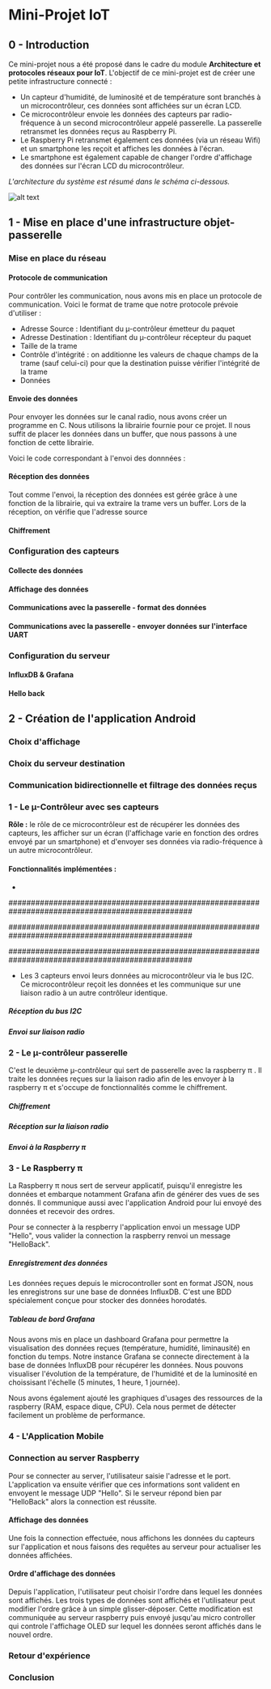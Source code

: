 # Mini-Projet IoT

## 0 - Introduction

Ce mini-projet nous a été proposé dans le cadre du module **Architecture et protocoles réseaux pour IoT**. 
L'objectif de ce mini-projet est de créer une petite infrastructure connecté :
 * Un capteur d'humidité, de luminosité et de température sont branchés à un microcontrôleur, ces données sont affichées sur un écran LCD. 
 * Ce microcontrôleur envoie les données des capteurs par radio-fréquence à un second microcontrôleur appelé passerelle. La passerelle retransmet les données reçus au Raspberry Pi. 
 * Le Raspberry Pi retransmet également ces données (via un réseau Wifi) et un smartphone les reçoit et affiches les données à l'écran. 
 * Le smartphone est également capable de changer l'ordre d'affichage des données sur l'écran LCD du microcontrôleur.

*L'architecture du système est résumé dans le schéma ci-dessous.*

![alt text](https://image.noelshack.com/fichiers/2019/48/2/1574797645-untitled-diagram.png "Logo Title Text 1")

## 1 - Mise en place d'une infrastructure objet-passerelle

### Mise en place du réseau

#### Protocole de communication

Pour contrôler les communication, nous avons mis en place un protocole de communication. Voici le format de trame que notre protocole prévoie d'utiliser :

  * Adresse Source : Identifiant du µ-contrôleur émetteur du paquet
  * Adresse Destination : Identifiant du µ-contrôleur récepteur du paquet
  * Taille de la trame
  * Contrôle d'intégrité : on additionne les valeurs de chaque champs de la trame (sauf celui-ci) pour que la destination puisse vérifier l'intégrité de la trame
  * Données

#### Envoie des données

Pour envoyer les données sur le canal radio, nous avons créer un programme en C. Nous utilisons la librairie fournie pour ce projet. Il nous suffit de placer les données dans un buffer, que nous passons à une fonction de cette librairie.

Voici le code correspondant à l'envoi des donnnées :

#### Réception des données

Tout comme l'envoi, la réception des données est gérée grâce à une fonction de la librairie, qui va extraire la trame vers un buffer. Lors de la réception, on vérifie que l'adresse source 


#### Chiffrement

### Configuration des capteurs

#### Collecte des données

#### Affichage des données

#### Communications avec la passerelle - format des données

#### Communications avec la passerelle - envoyer données sur l'interface UART

### Configuration du serveur 

#### InfluxDB & Grafana

#### Hello back



## 2 - Création de l'application Android

### Choix d'affichage

### Choix du serveur destination

### Communication bidirectionnelle et filtrage des données reçus




### 1 - Le µ-Contrôleur avec ses capteurs
**Rôle :** le rôle de ce microcontrôleur est de récupérer les données des capteurs, les afficher sur un écran (l'affichage varie en fonction des ordres envoyé par un smartphone) et d'envoyer ses données via radio-fréquence à un autre microcontrôleur.
#### Fonctionnalités implémentées :
* 



#################################################################################################

#################################################################################################

#################################################################################################
* Les 3 capteurs envoi leurs données au microcontrôleur via le bus I2C. 
Ce microcontrôleur reçoit les données et les communique sur une liaison radio à un autre contrôleur identique.

##### Réception du bus I2C

##### Envoi sur liaison radio


### 2 - Le µ-contrôleur passerelle

C'est le deuxième µ-contrôleur qui sert de passerelle avec la raspberry π . Il traite les données reçues sur la liaison radio afin de les envoyer à la raspberry π et s'occupe de fonctionnalités comme le chiffrement.

##### Chiffrement

##### Réception sur la liaison radio

##### Envoi à la Raspberry π

### 3 - Le Raspberry π 

La Raspberry π nous sert de serveur applicatif, puisqu'il enregistre les données et embarque notamment Grafana afin de générer des vues de ses donnés. Il communique aussi avec l'application Android pour lui envoyé des données et recevoir des ordres. 

Pour se connecter à la respberry l'application envoi un message UDP "Hello", vous valider la connection la raspberry renvoi un message "HelloBack". 

##### Enregistrement des données
Les données reçues depuis le microcontroller sont en format JSON, nous les enregistrons sur une base de données InfluxDB. C'est une BDD spécialement conçue pour stocker des données horodatés. 

##### Tableau de bord Grafana
Nous avons mis en place un dashboard Grafana pour permettre la visualisation des données reçues (température, humidité, liminausité) en fonction du temps. Notre instance Grafana se connecte directement à la base de données InfluxDB pour récupérer les données. Nous pouvons visualiser l'évolution de la température, de l'humidité et de la luminosité en choissisant l'échelle (5 minutes, 1 heure, 1 journée).

Nous avons également ajouté les graphiques d'usages des ressources de la raspberry (RAM, espace dique, CPU). Cela nous permet de détecter facilement un problème de performance.


### 4 - L'Application Mobile

### Connection au server Raspberry

Pour se connecter au server, l'utilisateur saisie l'adresse et le port. L'application va ensuite vérifier que ces informations sont valident en envoyent le message UDP "Hello". Si le serveur répond bien par "HelloBack" alors la connection est réussite.

#### Affichage des données

Une fois la connection effectuée, nous affichons les données du capteurs sur l'application et nous faisons des requêtes au serveur pour actualiser les données affichées.


#### Ordre d'affichage des données
Depuis l'application, l'utilisateur peut choisir l'ordre dans lequel les données sont affichés. Les trois types de données sont affichés et l'utilisateur peut modifier l'ordre grâce à un simple glisser-déposer. Cette modification est communiquée au serveur raspberry puis envoyé jusqu'au micro controller qui controle l'affichage OLED sur lequel les données seront affichés dans le nouvel ordre. 

### Retour d'expérience

### Conclusion

